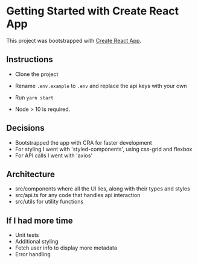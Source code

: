 # Getting Started with Create React App

This project was bootstrapped with [Create React App](https://github.com/facebook/create-react-app).

## Instructions

- Clone the project
- Rename `.env.example` to `.env` and replace the api keys with your own
- Run `yarn start`

- Node > 10 is required.

## Decisions

- Bootstrapped the app with CRA for faster development
- For styling I went with 'styled-components', using css-grid and flexbox
- For API calls I went with 'axios'

## Architecture

- src/components where all the UI lies, along with their types and styles
- src/api.ts for any code that handles api interaction
- src/utils for utility functions

## If I had more time

- Unit tests
- Additional styling
- Fetch user info to display more metadata
- Error handling
